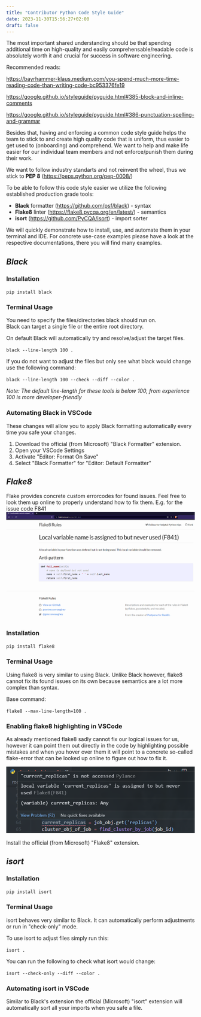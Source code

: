 ```yaml
---
title: "Contributor Python Code Style Guide"
date: 2023-11-30T15:56:27+02:00
draft: false
---
```


The most important shared understanding should be that spending additional time on high-quality and easily comprehensable/readable code is absolutely worth it and crucial for success in software engineering.

Recommended reads:

https://bayrhammer-klaus.medium.com/you-spend-much-more-time-reading-code-than-writing-code-bc953376fe19

https://google.github.io/styleguide/pyguide.html#385-block-and-inline-comments

https://google.github.io/styleguide/pyguide.html#386-punctuation-spelling-and-grammar


Besides that, having and enforcing a common code style guide helps the team to stick to and create high quality code that is uniform, thus easier to get used to (onboarding) and comprehend. We want to help and make life easier for our individual team members and not enforce/punish them during their work.

We want to follow industry standarts and not reinvent the wheel, thus we stick to **PEP 8** (https://peps.python.org/pep-0008/)

To be able to follow this code style easier we utilize the following established production grade tools:

- **Black** formatter (https://github.com/psf/black) - syntax
- **Flake8** linter (https://flake8.pycqa.org/en/latest/) - semantics
- **isort** (https://github.com/PyCQA/isort) - import sorter

We will quickly demonstrate how to install, use, and automate them in your terminal and IDE. For concrete use-case examples please have a look at the respective documentations, there you will find many examples.

## *Black*
### Installation
`pip install black`

### Terminal Usage
You need to specify the files/directories black should run on. <br>
Black can target a single file or the entire root directory.

On default Black will automatically try and resolve/adjust the target files.

`black --line-length 100 .`

If you do not want to adjust the files but only see what black would change use the following command:

`black --line-length 100 --check --diff --color .`

*Note: The default line-length for these tools is below 100, from experience 100 is more developer-friendly*

### Automating Black in VSCode
These changes will allow you to apply Black formatting automatically every time you safe your changes.
1) Download the official (from Microsoft) "Black Formatter" extension.
2) Open your VSCode Settings
3) Activate "Editor: Format On Save"
4) Select "Black Formatter" for "Editor: Default Formatter"

## *Flake8*
Flake provides concrete custom errorcodes for found issues.
Feel free to look them up online to properly understand how to fix them. E.g. for the issue code F841
![Flake error online lookup](images/flake8_online.png)

### Installation
`pip install flake8`

### Terminal Usage
Using flake8 is very similar to using Black.
Unlike Black however, flake8 cannot fix its found issues on its own because semantics are a lot more complex than syntax.

Base command:

`flake8 --max-line-length=100 .`

### Enabling flake8 highlighting in VSCode
As already mentioned flake8 sadly cannot fix our logical issues for us, however it can point them out directly in the code by highlighting possible mistakes and when you hover over them it will point to a concrete so-called flake-error that can be looked up online to figure out how to fix it.

![Example of flake8 VSCode highlighting](images/flake8_vscode_example.png)

Install the official (from Microsoft) "Flake8" extension.

## *isort*
### Installation
`pip install isort`

### Terminal Usage
isort behaves very similar to Black. It can automatically perform adjustments or run in "check-only" mode.

To use isort to adjust files simply run this:

`isort .`

You can run the following to check what isort would change:

`isort --check-only --diff --color .`

### Automating isort in VSCode
Similar to Black's extension the official (Microsoft) "isort" extension will automatically sort all your imports when you safe a file.
